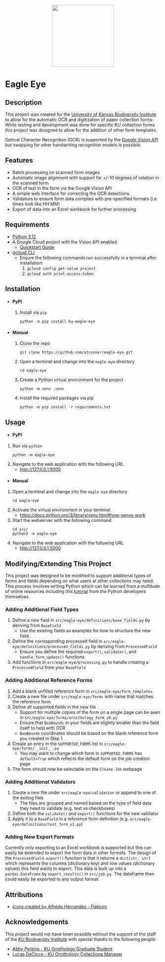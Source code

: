 <div align="center">
<img width="200" src="https://raw.githubusercontent.com/atcosner/eagle-eye-qt/refs/heads/main/src/gui/resources/white_icon.png?token=GHSAT0AAAAAADAZNSICCEA7PKIR42YDVSQYZ7EITIQ">
</div>

Eagle Eye
===============================

Description
-----------
This project was created for the [University of Kansas Biodiversity Institute](https://biodiversity.ku.edu/) to allow for the automatic OCR and digitization of paper collection forms.
While testing and development was done for specific KU collection forms this project was designed to allow for the addition of other form templates.

Optical Character Recognition (OCR) is supported by the [Google Vision API](https://cloud.google.com/vision?hl=en) but swapping for other handwriting recognition models is possible.


Features
--------
* Batch processing on scanned form images
* Automatic image alignment with support for +/-10 degrees of rotation in the scanned form
* OCR of text in the form via the Google Vision API
* A simple web interface for correcting the OCR detections
* Validators to ensure form data complies with pre-specified formats (i.e. times look like HH:MM)
* Export of data into an Excel workbook for further processing


Requirements
-------------
* [Python 3.12](https://www.python.org/)
* A Google Cloud project with the Vision API enabled
  * [Quickstart Guide](https://cloud.google.com/vision/docs/setup)
* [gcloud CLI](https://cloud.google.com/sdk/docs/install)
  * Ensure the following commands run successfully in a terminal after installation:
    1. `gcloud config get-value project`
    2. `gcloud auth print-access-token`

Installation
-------------
* #### PyPI
  1. Install via `pip`
      ```commandline
      python -m pip install ku-eagle-eye
      ```
* #### Manual
  1. Clone the repo
      ```commandline
      git clone https://github.com/atcosner/eagle-eye.git
      ```
  2. Open a terminal and change into the `eagle-eye` directory
      ```commandline
      cd eagle-eye
      ```
  3. Create a Python virtual environment for the project
      ```commandline
      python -m venv .venv
      ```
  4. Install the required packages via pip
      ```commandline
      python -m pip install -r requirements.txt
      ```

Usage
-----
* #### PyPI
1. Run via `python`
    ```commandline
    python -m eagle-eye
    ```
4. Navigate to the web application with the following URL
   * http://127.0.0.1:5000
* #### Manual
1. Open a terminal and change into the `eagle-eye` directory
    ```commandline
    cd eagle-eye
    ```
2. Activate the virtual environment in your terminal
   * https://docs.python.org/3/library/venv.html#how-venvs-work
3. Start the webserver with the following command
    ```commandline
    cd src/
    python3 -m eagle-eye
    ```
4. Navigate to the web application with the following URL
   * http://127.0.0.1:5000

Modifying/Extending This Project
-------------------------------
This project was designed to be modified to support additional types of forms and fields depending on what users at
other collections may need. This process involves writing Python which can be learned from a multitude of online
resources including this [tutorial](https://docs.python.org/3/tutorial/index.html) from the Python developers themselves.

### Adding Additional Field Types
1. Define a new field in `src/eagle-eye/definitions/base_fields.py` by deriving from `BaseField`
   * Use the existing fields as examples for how to structure the new field.
2. Define the corresponding processed field in `src/eagle-eye/definitions/processed_fields.py` by deriving from `ProcessedField`
   * Ensure you define the required `export()`, `validate()`, and `handle_form_update()` functions
3. Add functions in `src/eagle-eye/processing.py` to handle creating a `ProcessedField` from your `BaseField`

### Adding Additional Reference Forms
1. Add a blank unfilled reference form in `src/eagle-eye/form_templates`
2. Create a new file under `src/eagle-eye/forms` with name that matches the reference form
3. Define all supported fields in the new file
   * Support for multiple copies of the form on a single page can be seen in `src/eagle-eye/forms/ornithology_form_v8.py`
   * Ensure that `BoxBounds` in your fields are slightly smaller than the field itself to help with OCR
   * `BoxBounds` coordinates should be based on the blank reference form you created in Step 1
4. Create an entry in the `SUPPORTED_FORMS` list in `src/eagle-eye/forms/__init__.py`
   * You may want to change which form in `SUPPORTED_FORMS` has `default=True` which reflects the default form on the job creation page
5. The form should now be selectable on the `Create Job` webpage

### Adding Additional Validators
1. Create a new file under `src/eagle-eye/validation` or append to one of the exiting files
   * The files are grouped and named based on the type of field data they need to validate (e.g. text vs checkboxes)
2. Define both the `validate()` and `export()` functions for the new validator
3. Apply it to a `BaseField` in a reference form definition (e.g. `src/eagle-eye/definitions/test_form_v1.py`)

### Adding New Export Formats
Currently only exporting to an Excel workbook is supported but this can easily be extended to export the form data in
other formats. The design of the `ProcessedField.export()` function is that it returns a `dict[str, str]` which
represents the columns (dictionary key) and row values (dictionary values) this field wants to export. This data is
built up into a `pandas.DataFrame` by `export_results()` in `src/job.py`. The dataframe then could easily be exported to
any output format.


Attributions
------------
* <a href="https://www.flaticon.com/authors/alfredo-hernandez">Icons created by Alfredo Hernandez - Flaticon</a>


Acknowledgements
---------------
This project would not have been possible without the support of the staff of the [KU Biodiversity Institute](https://biodiversity.ku.edu/)
with special thanks to the following people:
* [Abby Perkins - KU Ornithology Graduate Student](https://github.com/abbycperkins)
* [Lucas DeCicco - KU Ornithology Collections Manager](https://www.lhdecicco.com/)
